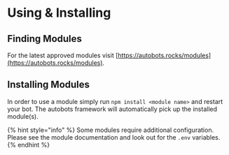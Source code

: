 # Using & Installing

## Finding Modules

For the latest approved modules visit [https://autobots.rocks/modules](https://autobots.rocks/modules).

## Installing Modules

In order to use a module simply run `npm install <module name>` and restart your bot. The autobots framework will automatically pick up the installed module\(s\).

{% hint style="info" %}
Some modules require additional configuration. Please see the module documentation and look out for the `.env` variables.
{% endhint %}



